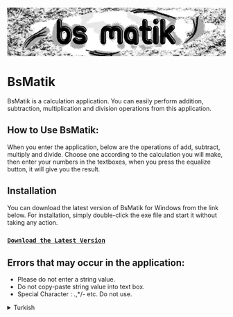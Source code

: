 [![Video Önizleme](banner.webp)](preview.mp4)

# BsMatik
BsMatik is a calculation application. You can easily perform addition, subtraction, multiplication and division operations  from this application.

## How to Use BsMatik:  
When you enter the application,  below are the operations of add, subtract, multiply and divide.  Choose one according to the calculation you will make,  then enter your numbers in the textboxes, when you press the equalize button,  it will give you the result.



## Installation
You can download the latest version of BsMatik for Windows from the link below. For installation, simply double-click the exe file and start it without taking any action.
### [`Download the Latest Version`](https://github.com/FVuar/BsMatik/releases/latest)

## Errors that may occur in the application:  

- Please do not enter a string value.  
- Do not copy-paste string value into text box.  
- Special Character : .,*/- etc. Do not use.



<details>
    <summary>Turkish</summary>
    <p>
        <h1> BsMatik </h1>
        BsMatik, hesap makinesi uygulamasıdır.
        <h2>Nedir bu BsMatik?</h2>  
        BsMatik bir hesap makinesi uygulamasıdır.  Toplama, çıkarma, çarpma ve bölme işlemlerini bu uygulamadan kolaylıkla gerçekleştirebilirsiniz.
        <h2>BsMatik Nasıl Kullanılır?</h2> 
        Uygulamaya girdiğinizde aşağıda toplama, çıkarma, çarpma ve bölme işlemleri yer almaktadır.  Yapacağınız hesaplamaya göre birini seçin, ardından ilgili girdi alanlarına sayılarınızı girin, eşitle butonuna bastığınızda size verdiğiniz işlemin sonucunu döndürecektir.
        <h2>Nasıl İndirilir ve Kurululur</h2>
        BsMatik'in Windows için son sürümünü aşağıdaki bağlantıdan indirebilirsiniz. Kurulum için exe dosyasına çift tıklayıp başlatmanız yeterlidir.
        <h3><a href="https://github.com/FVuar/BsMatik/releases/latest"><code>En Son Sürümü İndirmek için Tıklayınız</code></a></h3>
        <h2>Uygulamada oluşabilecek hatalar!</h2>
        <ul>
            <li>Lütfen metinsel bir değer girmekten kaçının.</li>
            <li>Girdi alanlarına kopyala-yapıştır işlevi uygulamayınız.</li> 
            <li>Lütfen özel karakterler(.,*/- vb.) kullanmayınız.</li>   
        </ul>
    </p>  
</details>